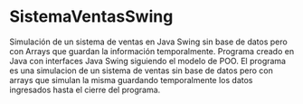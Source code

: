 # SistemaVentasSwing
Simulación de un sistema de ventas en Java Swing sin base de datos pero con Arrays que guardan la información temporalmente.
Programa creado en Java con interfaces Java Swing siguiendo el modelo de POO.
El programa es una simulacion de un sistema de ventas sin base de datos pero con arrays que simulan la misma guardando temporalmente los datos
ingresados hasta el cierre del programa.
